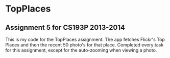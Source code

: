 # TopPlaces
## Assignment 5 for CS193P 2013-2014

This is my code for the TopPlaces assignment. The app fetches Flickr's Top Places and then the recent 50 photo's for that place. 
Completed every task for this assignment, except for the auto-zooming when viewing a photo.